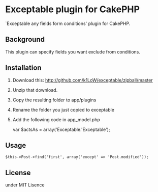 # Exceptable plugin for CakePHP #

`Exceptable any fields form conditions' plugin for CakePHP.

## Background ##

This plugin can specify fields you want exclude from conditions.

## Installation ##

1. Download this: http://github.com/k1LoW/exceptable/zipball/master
2. Unzip that download.
3. Copy the resulting folder to app/plugins
4. Rename the folder you just copied to exceptable
5. Add the following code in app_model.php

    var $actsAs = array('Exceptable.'Exceptable');

## Usage ##

    $this->Post->find('first', array('except' => 'Post.modified'));

## License ##

under MIT Lisence
